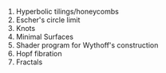 1. Hyperbolic tilings/honeycombs
2. Escher's circle limit
3. Knots
4. Minimal Surfaces
5. Shader program for Wythoff's construction
6. Hopf fibration
7. Fractals

